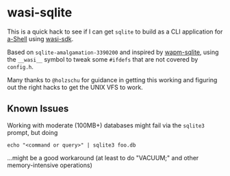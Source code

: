 # wasi-sqlite

This is a quick hack to see if I can get `sqlite` to build as a CLI application for [a-Shell](https://github.com/holzschu/a-shell) using [wasi-sdk](https://github.com/holzschu/wasi-sdk).

Based on `sqlite-amalgamation-3390200` and inspired by [wapm-sqlite](https://github.com/wapm-packages/sqlite), using the `__wasi__` symbol to tweak some `#ifdefs` that are not covered by `config.h`.

Many thanks to `@holzschu` for guidance in getting this working and figuring out the right hacks to get the UNIX VFS to work.

## Known Issues

Working with moderate (100MB+) databases might fail via the `sqlite3` prompt, but doing

```
echo "<command or query>" | sqlite3 foo.db
```

...might be a good workaround (at least to do "VACUUM;" and other memory-intensive operations)

